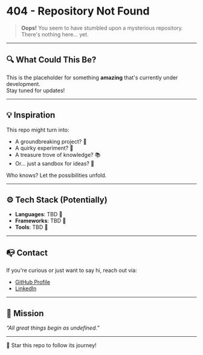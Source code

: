 # 404 - Repository Not Found

> **Oops!** You seem to have stumbled upon a mysterious repository.  
> There's nothing here... yet.  

---

## 🔍 What Could This Be?

This is the placeholder for something **amazing** that's currently under development.  
Stay tuned for updates!

---

## 💡 Inspiration

This repo might turn into:

- A groundbreaking project? 🤖
- A quirky experiment? 🧪
- A treasure trove of knowledge? 📚
- Or... just a sandbox for ideas? 🌌

Who knows? Let the possibilities unfold.

---

## ⚙️ Tech Stack (Potentially)

- **Languages**: TBD 🤔
- **Frameworks**: TBD 🤔
- **Tools**: TBD 🤔

---

## 📭 Contact

If you're curious or just want to say hi, reach out via:

- [GitHub Profile](https://github.com/insooeric)  
- [LinkedIn](https://www.linkedin.com/in/eric-son-6742b7173/)  

---

## 🎯 Mission

_“All great things begin as undefined.”_

---

🌟 Star this repo to follow its journey!
